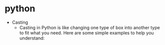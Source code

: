 # python
* Casting
  - Casting in Python is like changing one type of box into another type to fit what you need. Here are some simple examples to help you understand:
